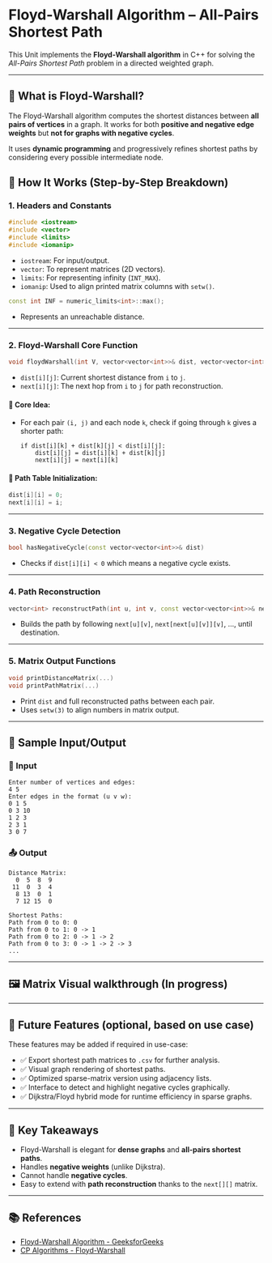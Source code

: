 # Floyd-Warshall Algorithm – All-Pairs Shortest Path

This Unit implements the **Floyd-Warshall algorithm** in C++ for solving the *All-Pairs Shortest Path* problem in a directed weighted graph.

---

## 📌 What is Floyd-Warshall?

The Floyd-Warshall algorithm computes the shortest distances between **all pairs of vertices** in a graph. It works for both **positive and negative edge weights** but **not for graphs with negative cycles**.

It uses **dynamic programming** and progressively refines shortest paths by considering every possible intermediate node.

## 🧠 How It Works (Step-by-Step Breakdown)

### 1. **Headers and Constants**
```cpp
#include <iostream>
#include <vector>
#include <limits>
#include <iomanip>
````

* `iostream`: For input/output.
* `vector`: To represent matrices (2D vectors).
* `limits`: For representing infinity (`INT_MAX`).
* `iomanip`: Used to align printed matrix columns with `setw()`.

```cpp
const int INF = numeric_limits<int>::max();
```

* Represents an unreachable distance.

---

### 2. **Floyd-Warshall Core Function**

```cpp
void floydWarshall(int V, vector<vector<int>>& dist, vector<vector<int>>& next)
```

* `dist[i][j]`: Current shortest distance from `i` to `j`.
* `next[i][j]`: The next hop from `i` to `j` for path reconstruction.

#### 🔁 Core Idea:

* For each pair `(i, j)` and each node `k`, check if going through `k` gives a shorter path:

  ```
  if dist[i][k] + dist[k][j] < dist[i][j]:
      dist[i][j] = dist[i][k] + dist[k][j]
      next[i][j] = next[i][k]
  ```

#### 🧾 Path Table Initialization:

```cpp
dist[i][i] = 0;
next[i][i] = i;
```

---

### 3. **Negative Cycle Detection**

```cpp
bool hasNegativeCycle(const vector<vector<int>>& dist)
```

* Checks if `dist[i][i] < 0` which means a negative cycle exists.

---

### 4. **Path Reconstruction**

```cpp
vector<int> reconstructPath(int u, int v, const vector<vector<int>>& next)
```

* Builds the path by following `next[u][v]`, `next[next[u][v]][v]`, ..., until destination.

---

### 5. **Matrix Output Functions**

```cpp
void printDistanceMatrix(...)
void printPathMatrix(...)
```

* Print `dist` and full reconstructed paths between each pair.
* Uses `setw(3)` to align numbers in matrix output.

---

## 🧪 Sample Input/Output

### 🧾 Input

```
Enter number of vertices and edges: 
4 5
Enter edges in the format (u v w): 
0 1 5
0 3 10
1 2 3
2 3 1
3 0 7
```

### 📤 Output

```
Distance Matrix:
  0  5  8  9
 11  0  3  4
  8 13  0  1
  7 12 15  0

Shortest Paths:
Path from 0 to 0: 0
Path from 0 to 1: 0 -> 1
Path from 0 to 2: 0 -> 1 -> 2
Path from 0 to 3: 0 -> 1 -> 2 -> 3
...
```

---

## 🖼️ Matrix Visual walkthrough (In progress)



---

## 🔧 Future Features (optional, based on use case)

These features may be added if required in use-case:

* ✅ Export shortest path matrices to `.csv` for further analysis.
* ✅ Visual graph rendering of shortest paths.
* ✅ Optimized sparse-matrix version using adjacency lists.
* ✅ Interface to detect and highlight negative cycles graphically.
* ✅ Dijkstra/Floyd hybrid mode for runtime efficiency in sparse graphs.

---

## 🧠 Key Takeaways

* Floyd-Warshall is elegant for **dense graphs** and **all-pairs shortest paths**.
* Handles **negative weights** (unlike Dijkstra).
* Cannot handle **negative cycles**.
* Easy to extend with **path reconstruction** thanks to the `next[][]` matrix.

---

## 📚 References

* [Floyd-Warshall Algorithm - GeeksforGeeks](https://www.geeksforgeeks.org/floyd-warshall-algorithm-dp-16/)
* [CP Algorithms - Floyd-Warshall](https://cp-algorithms.com/graph/all_shortest_paths_floyd_warshall.html)
